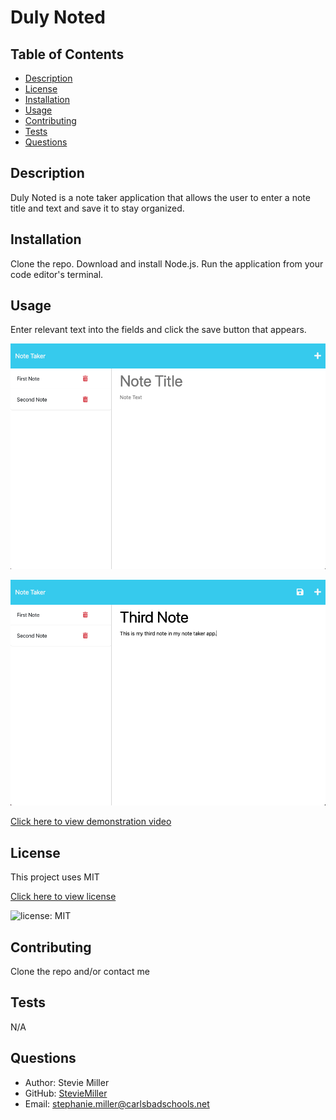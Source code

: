 # Duly Noted

## Table of Contents

- [Description](#description)
- [License](#license)
- [Installation](#installation)
- [Usage](#usage)
- [Contributing](#contributing)
- [Tests](#test)
- [Questions](#questions)

## Description

Duly Noted is a note taker application that allows the user to enter a note title and text and save it to stay organized.

## Installation

Clone the repo. Download and install Node.js. Run the application from your code editor's terminal.

## Usage

Enter relevant text into the fields and click the save button that appears.

![Screenshot](public/assets/images/duly-noted001.png)

![Screenshot](public/assets/images/duly-noted002.png)

[Click here to view demonstration video](https://drive.google.com/file/d/1kEfrdvSlSwpeIjFeNdUBTe7-607x1ssY/view)

## License

This project uses MIT

[Click here to view license](https://opensource.org/licenses/MIT)

![license: MIT](https://img.shields.io/badge/License-MIT-yellow.svg)

## Contributing

Clone the repo and/or contact me

## Tests

N/A

## Questions

- Author: Stevie Miller
- GitHub: [StevieMiller](https://github.com/StevieMiller)
- Email: stephanie.miller@carlsbadschools.net
